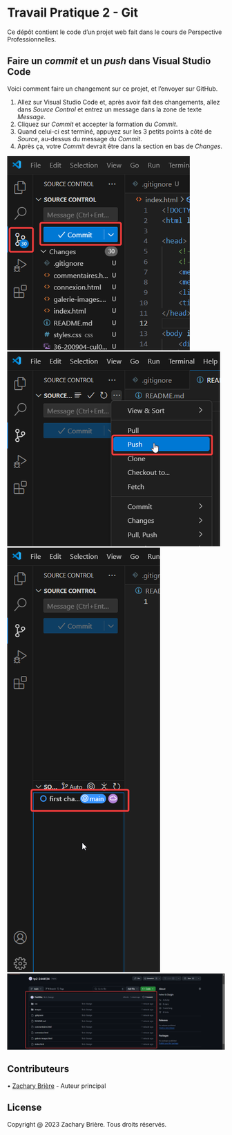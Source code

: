# Travail Pratique 2 - Git

Ce dépôt contient le code d’un projet web fait dans le cours de Perspective Professionnelles.  

## Faire un *commit* et un *push* dans Visual Studio Code

Voici comment faire un changement sur ce projet, et l’envoyer sur GitHub.  

1. Allez sur Visual Studio Code et, après avoir fait des changements, allez dans *Source Control* et entrez un message dans la zone de texte *Message*.
2. Cliquez sur *Commit* et accepter la formation du *Commit*.
3. Quand celui-ci est terminé, appuyez sur les 3 petits points à côté de *Source*, au-dessus du message du *Commit*.
4. Après ça, votre *Commit* devrait être dans la section en bas de *Changes*.

![Pers1](/.docs/Pers1.png)  
![Pers2](/.docs/pers2.png)  
![Pers3](/.docs/pers3.png)  
![Pers4](/.docs/pers4.png)  

## Contributeurs  

• [Zachary Brière](https://github.com/FireWhic) - Auteur principal  

## License  

Copyright @ 2023 Zachary Brière. Tous droits réservés.

